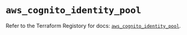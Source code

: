 # `aws_cognito_identity_pool`

Refer to the Terraform Registory for docs: [`aws_cognito_identity_pool`](https://www.terraform.io/docs/providers/aws/r/cognito_identity_pool).
